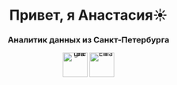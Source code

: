 <h1 align="center">Привет, я Анастасия</a>☀️
<h3 align="center">Аналитик данных из Санкт-Петербурга</h3>
<div align="center">
    <a href="https://t.me/anastakuzz" style="display: inline-block; line-height: 0;">
        <img height="50" width="50" src="https://img.icons8.com/?size=100&id=63306&format=png&color=000000" alt="Telegram">
    </a>
    <a href="mailto:anmegamis@gmail.com" style="display: inline-block; line-height: 0;">
        <img height="50" width="50" src="https://img.icons8.com/?size=100&id=P7UIlhbpWzZm&format=png&color=000000" alt="Email">
    </a>
</div>
